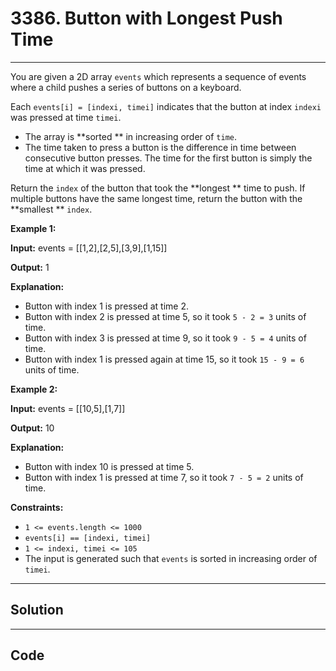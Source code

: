 # 3386. Button with Longest Push Time

---

You are given a 2D array `events` which represents a sequence of events where a child pushes a series of buttons on a keyboard.

Each `events[i] = [indexi, timei]` indicates that the button at index `indexi` was pressed at time `timei`.

  * The array is **sorted ** in increasing order of `time`.
  * The time taken to press a button is the difference in time between consecutive button presses. The time for the first button is simply the time at which it was pressed.



Return the `index` of the button that took the **longest ** time to push. If multiple buttons have the same longest time, return the button with the **smallest ** `index`.

 

**Example 1:**

**Input:** events = [[1,2],[2,5],[3,9],[1,15]]

**Output:** 1

**Explanation:**

  * Button with index 1 is pressed at time 2.
  * Button with index 2 is pressed at time 5, so it took `5 - 2 = 3` units of time.
  * Button with index 3 is pressed at time 9, so it took `9 - 5 = 4` units of time.
  * Button with index 1 is pressed again at time 15, so it took `15 - 9 = 6` units of time.



**Example 2:**

**Input:** events = [[10,5],[1,7]]

**Output:** 10

**Explanation:**

  * Button with index 10 is pressed at time 5.
  * Button with index 1 is pressed at time 7, so it took `7 - 5 = 2` units of time.



 

**Constraints:**

  * `1 <= events.length <= 1000`
  * `events[i] == [indexi, timei]`
  * `1 <= indexi, timei <= 105`
  * The input is generated such that `events` is sorted in increasing order of `timei`.

---

## Solution



---

## Code
```python


```